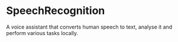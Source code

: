 # SpeechRecognition
A voice assistant that converts human speech to text, analyse it and perform various tasks locally. 
